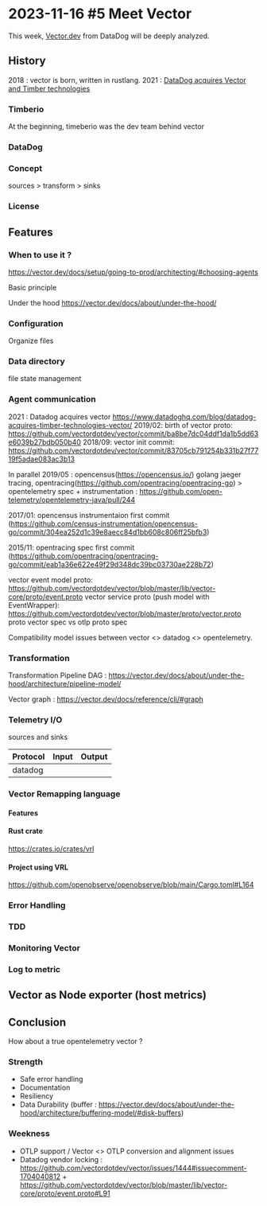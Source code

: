 # 2023-11-16 #5 Meet Vector

This week, [Vector.dev](https://vector.dev/) from DataDog will be deeply analyzed.

## History
2018 : vector is born, written in rustlang.
2021 : [DataDog acquires Vector and Timber technologies](https://www.datadoghq.com/blog/datadog-acquires-timber-technologies-vector/)

### Timberio
At the beginning, timeberio was the dev team behind vector

### DataDog

### Concept

sources > transform > sinks

### License

## Features
### When to use it ?
https://vector.dev/docs/setup/going-to-prod/architecting/#choosing-agents

Basic principle

Under the hood
https://vector.dev/docs/about/under-the-hood/

### Configuration
Organize files

### Data directory
file state management

### Agent communication
2021 : Datadog acquires vector https://www.datadoghq.com/blog/datadog-acquires-timber-technologies-vector/
2019/02: birth of vector proto: https://github.com/vectordotdev/vector/commit/ba8be7dc04ddf1da1b5dd63e6039b27bdb050b40
2018/09: vector init commit: https://github.com/vectordotdev/vector/commit/83705cb791254b331b27f7719f5adae083ac3b13

In parallel
2019/05 : opencensus(https://opencensus.io/) golang jaeger tracing, opentracing(https://github.com/opentracing/opentracing-go) > opentelemetry spec + instrumentation : https://github.com/open-telemetry/opentelemetry-java/pull/244

2017/01: opencensus instrumentaion first commit (https://github.com/census-instrumentation/opencensus-go/commit/304ea252d1c39e8aecc84d1bb608c806ff25bfb3)

2015/11: opentracing spec first commit (https://github.com/opentracing/opentracing-go/commit/eab1a36e622e49f29d348dc39bc03730ae228b72)

vector event model proto: https://github.com/vectordotdev/vector/blob/master/lib/vector-core/proto/event.proto
vector service proto (push model with EventWrapper): https://github.com/vectordotdev/vector/blob/master/proto/vector.proto
proto vector spec vs otlp proto spec

Compatibility model issues between vector <> datadog <> opentelemetry.

### Transformation
Transformation Pipeline DAG : https://vector.dev/docs/about/under-the-hood/architecture/pipeline-model/

Vector graph : https://vector.dev/docs/reference/cli/#graph

### Telemetry I/O
sources and sinks

| Protocol | Input | Output |
|-|-|-|
|datadog|||

### Vector Remapping language
#### Features

#### Rust crate
https://crates.io/crates/vrl

#### Project using VRL
https://github.com/openobserve/openobserve/blob/main/Cargo.toml#L164

### Error Handling

### TDD

### Monitoring Vector

### Log to metric

## Vector as Node exporter (host metrics)

## Conclusion

How about a true opentelemetry vector ?

### Strength

+ Safe error handling
+ Documentation
+ Resiliency
+ Data Durability (buffer : https://vector.dev/docs/about/under-the-hood/architecture/buffering-model/#disk-buffers)

### Weekness

- OTLP support / Vector <> OTLP conversion and alignment issues
- Datadog vendor locking : https://github.com/vectordotdev/vector/issues/1444#issuecomment-1704040812 + https://github.com/vectordotdev/vector/blob/master/lib/vector-core/proto/event.proto#L91